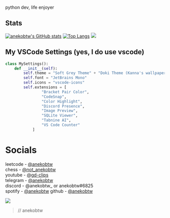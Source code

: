 python dev, life enjoyer

## Stats
[![anekobtw's GitHub stats](https://github-readme-stats.vercel.app/api?username=anekobtw&show_icons=true&theme=onedark)](https://github.com/anuraghazra/github-readme-stats)
[![Top Langs](https://github-readme-stats.vercel.app/api/top-langs/?username=anekobtw&theme=onedark)](https://github.com/anuraghazra/github-readme-stats)
![](https://github-readme-streak-stats.herokuapp.com/?user=anekobtw&theme=onedark&hide_border=false)<br/>

## My VSCode Settings (yes, I do use vscode)
```python
class MySettings():
    def __init__(self):
        self.theme = "Soft Grey Theme" + "Doki Theme (Kanna's wallpaper)"
        self.font = "JetBrains Mono"
        self.icons = "vscode-icons"
        self.extensions = [
                "Bracket Pair Color",
                "CodeSnap",
                "Color Highlight",
                "Discord Presence",
                "Image Preview",
                "SQLite Viewer",
                "Tabnine AI",
                "VS Code Counter"
            ]
```

# Socials
leetcode - [@anekobtw](https://leetcode.com/u/anekobtw/)\
chess - [@not_anekobtw](https://www.chess.com/member/not_anekobtw)\
youtube - [@gd-clips](https://www.youtube.com/@gd-clips)\
telegram - [@anekobtw](https://t.me/anekobtw)\
discord - @anekobtw_ or anekobtw#6825\
spotify - [@anekobtw](https://open.spotify.com/user/apgt0zpaqw45abvxis6157c2n)
github - [@anekobtw](https://github.com/anekobtw)

![](https://komarev.com/ghpvc/?username=anekobtw&label=Profile%20views&color=2d6ecf&style=flat)

> // anekobtw
